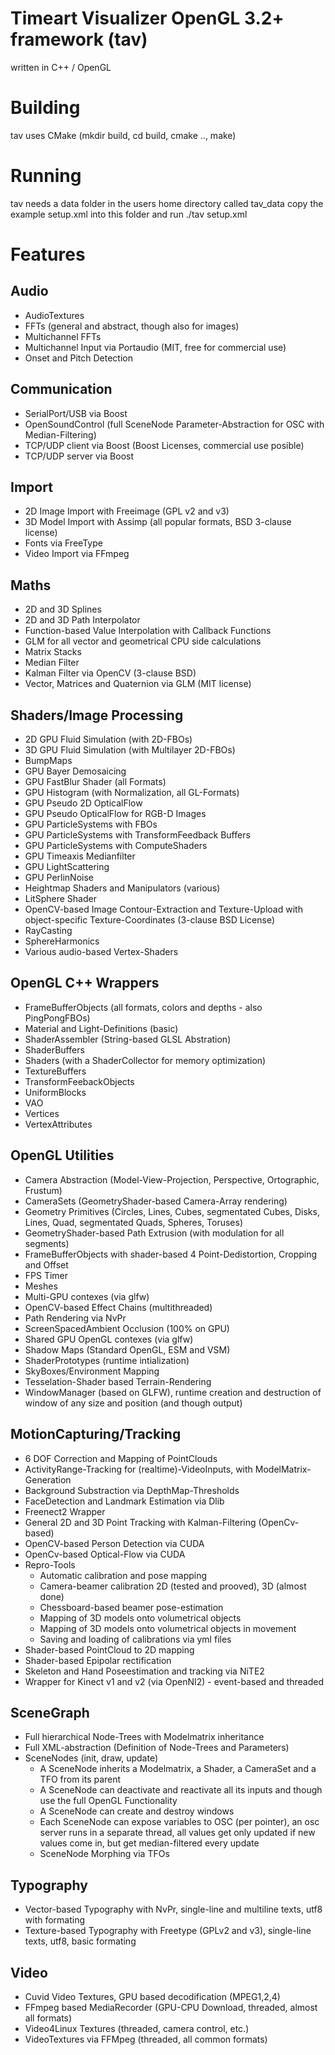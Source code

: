 #    Timeart Visualizer OpenGL 3.2+ framework (tav)


written in C++ / OpenGL

Building
========

tav uses CMake (mkdir build, cd build, cmake .., make)

Running
=======

tav needs a data folder in the users home directory called tav_data
copy the example setup.xml into this folder and run ./tav setup.xml

Features
========


Audio
-----
- AudioTextures
- FFTs (general and abstract, though also for images)
- Multichannel FFTs
- Multichannel Input via Portaudio (MIT, free for commercial use)
- Onset and Pitch Detection


Communication
-------------
- SerialPort/USB via Boost
- OpenSoundControl (full SceneNode Parameter-Abstraction for OSC with Median-Filtering)
- TCP/UDP client via Boost (Boost Licenses, commercial use posible)
- TCP/UDP server via Boost


Import
------
- 2D Image Import with Freeimage (GPL v2 and v3)
- 3D Model Import with Assimp (all popular formats, BSD 3-clause license)
- Fonts via FreeType
- Video Import via FFmpeg


Maths
-----
- 2D and 3D Splines
- 2D and 3D Path Interpolator
- Function-based Value Interpolation with Callback Functions
- GLM for all vector and geometrical CPU side calculations
- Matrix Stacks
- Median Filter
- Kalman Filter via OpenCV (3-clause BSD)
- Vector, Matrices and Quaternion via GLM (MIT license)


Shaders/Image Processing
------------------------
- 2D GPU Fluid Simulation (with 2D-FBOs)
- 3D GPU Fluid Simulation (with Multilayer 2D-FBOs)
- BumpMaps
- GPU Bayer Demosaicing
- GPU FastBlur Shader (all Formats)
- GPU Histogram (with Normalization, all GL-Formats)
- GPU Pseudo 2D OpticalFlow
- GPU Pseudo OpticalFlow for RGB-D Images
- GPU ParticleSystems with FBOs
- GPU ParticleSystems with TransformFeedback Buffers
- GPU ParticleSystems with ComputeShaders
- GPU Timeaxis Medianfilter
- GPU LightScattering
- GPU PerlinNoise
- Heightmap Shaders and Manipulators (various)
- LitSphere Shader
- OpenCV-based Image Contour-Extraction and Texture-Upload with object-specific Texture-Coordinates (3-clause BSD License)
- RayCasting
- SphereHarmonics
- Various audio-based Vertex-Shaders



OpenGL C++ Wrappers
-------------------
- FrameBufferObjects (all formats, colors and depths - also PingPongFBOs)
- Material and Light-Definitions (basic)
- ShaderAssembler (String-based GLSL Abstration)
- ShaderBuffers
- Shaders (with a ShaderCollector for memory optimization)
- TextureBuffers
- TransformFeebackObjects
- UniformBlocks
- VAO
- Vertices
- VertexAttributes


OpenGL Utilities
----------------
- Camera Abstraction (Model-View-Projection, Perspective, Ortographic, Frustum)
- CameraSets (GeometryShader-based Camera-Array rendering)
- Geometry Primitives (Circles, Lines, Cubes, segmentated Cubes, Disks, Lines, Quad, segmentated Quads, Spheres, Toruses)
- GeometryShader-based Path Extrusion (with modulation for all segments)
- FrameBufferObjects with shader-based 4 Point-Dedistortion, Cropping and Offset
- FPS Timer
- Meshes
- Multi-GPU contexes (via glfw)
- OpenCV-based Effect Chains (multithreaded)
- Path Rendering via NvPr
- ScreenSpacedAmbient Occlusion (100% on GPU)
- Shared GPU OpenGL contexes (via glfw)
- Shadow Maps (Standard OpenGL, ESM and VSM)
- ShaderPrototypes (runtime intialization)
- SkyBoxes/Environment Mapping
- Tesselation-Shader based Terrain-Rendering
- WindowManager (based on GLFW), runtime creation and destruction of window of any size and position (and though output)  


MotionCapturing/Tracking
------------------------
- 6 DOF Correction and Mapping of PointClouds
- ActivityRange-Tracking for (realtime)-VideoInputs, with ModelMatrix-Generation
- Background Substraction via DepthMap-Thresholds
- FaceDetection and Landmark Estimation via Dlib
- Freenect2 Wrapper
- General 2D and 3D Point Tracking with Kalman-Filtering (OpenCv-based)
- OpenCV-based Person Detection via CUDA
- OpenCv-based Optical-Flow via CUDA
- Repro-Tools
   - Automatic calibration and pose mapping
   - Camera-beamer calibration 2D (tested and prooved), 3D (almost done)
   - Chessboard-based beamer pose-estimation
   - Mapping of 3D models onto volumetrical objects
   - Mapping of 3D models onto volumetrical objects in movement
   - Saving and loading of calibrations via yml files
- Shader-based PointCloud to 2D mapping
- Shader-based Epipolar rectification
- Skeleton and Hand Poseestimation and tracking via NiTE2
- Wrapper for Kinect v1 and v2 (via OpenNI2) - event-based and threaded


SceneGraph
----------
- Full hierarchical Node-Trees with Modelmatrix inheritance
- Full XML-abstraction (Definition of Node-Trees and Parameters)
- SceneNodes (init, draw, update)
   - A SceneNode inherits a Modelmatrix, a Shader, a CameraSet and a TFO from its parent
   - A SceneNode can deactivate and reactivate all its inputs and though use the full OpenGL Functionality
   - A SceneNode can create and destroy windows
   - Each SceneNode can expose variables to OSC (per pointer), an osc server runs in a separate thread, all values get only updated if new values come in, but get median-filtered every update
   - SceneNode Morphing via TFOs


Typography
----------
- Vector-based Typography with NvPr, single-line and multiline texts, utf8 with formating
- Texture-based Typography with Freetype (GPLv2 and v3), single-line texts, utf8, basic formating


Video
-----
- Cuvid Video Textures, GPU based decodification (MPEG1,2,4)
- FFmpeg based MediaRecorder (GPU-CPU Download, threaded, almost all formats)
- Video4Linux Textures (threaded, camera control, etc.)
- VideoTextures via FFMpeg (threaded, all common formats)
